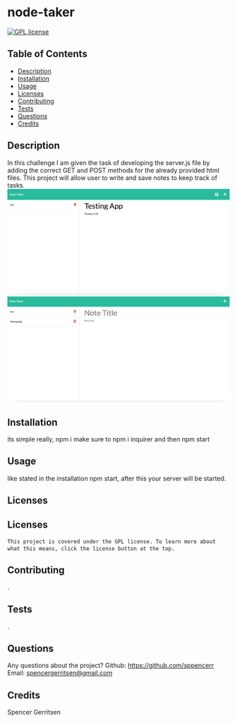 # node-taker
  [![GPL license](https://img.shields.io/badge/License-MIT-yellow.svg)](https://www.gnu.org/licenses/gpl-3.0.en.html)
  ## Table of Contents
  * [Description](#description)
  * [Installation](#installation)
  * [Usage](#usage)
  * [Licenses](#licenses)
  * [Contributing](#contributing)
  * [Tests](#tests)
  * [Questions](#questions)
  * [Credits](#credits)



  ## Description <a name="description"></a>
  In this challenge I am given the task of developing the server.js file by adding the correct GET and POST methods for the already provided html files.  This project will allow user to write and save notes to keep track of tasks.
  ![functioning-app](/public/assets/images/Screen%20Shot%202022-10-19%20at%201.50.45%20AM.png)
  ![functional-app](/public/assets/images/Screen%20Shot%202022-10-19%20at%201.50.59%20AM.png)
## Installation <a name="installation"></a>
its simple really, npm i make sure to npm i inquirer and then npm start
## Usage <a name="usage"></a>
like stated in the installation npm start, after this your server will be started.  
## Licenses <a name="licenses"></a>
  ## Licenses
    This project is covered under the GPL license. To learn more about what this means, click the license button at the top.
## Contributing <a name="contributing"></a>
.
## Tests <a name="tests"></a>
.
## Questions <a name="questions"></a>
Any questions about the project?
Github: https://github.com/sppencerr
Email: spencergerritsen@gmail.com
## Credits <a name="credits"></a>
Spencer Gerritsen

